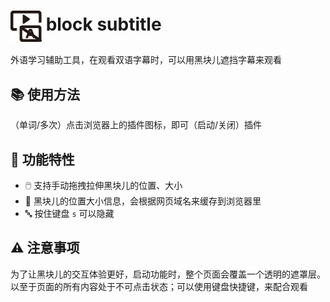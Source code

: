 # <img src="public/icon.png" width="50" style="vertical-align: middle;" /> block subtitle

外语学习辅助工具，在观看双语字幕时，可以用黑块儿遮挡字幕来观看

## 📚 使用方法

（单词/多次）点击浏览器上的插件图标，即可（启动/关闭）插件

## 🌟 功能特性

- 🖱️ 支持手动拖拽拉伸黑块儿的位置、大小
- 💾 黑块儿的位置大小信息，会根据网页域名来缓存到浏览器里
- 🔤 按住键盘 `s` 可以隐藏

## ⚠️ 注意事项

为了让黑块儿的交互体验更好，启动功能时，整个页面会覆盖一个透明的遮罩层。以至于页面的所有内容处于不可点击状态；可以使用键盘快捷键，来配合观看
